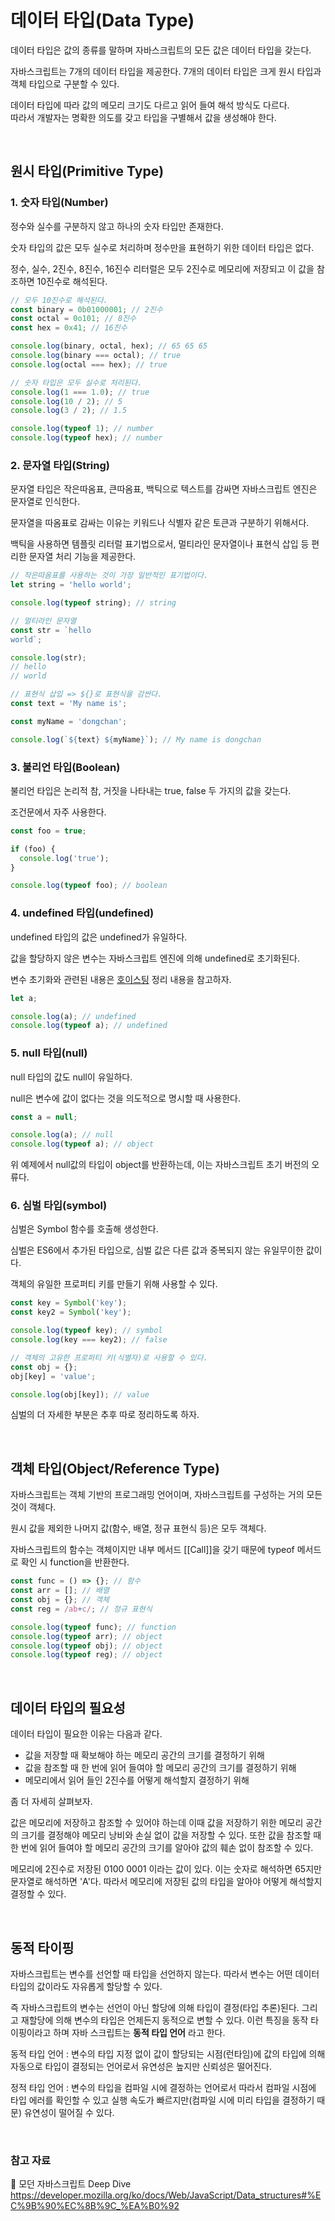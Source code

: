 # 데이터 타입(Data Type)

데이터 타입은 값의 종류를 말하며 자바스크립트의 모든 값은 데이터 타입을 갖는다.

자바스크립트는 7개의 데이터 타입을 제공한다. 7개의 데이터 타입은 크게 원시 타입과 객체 타입으로 구분할 수 있다.

데이터 타입에 따라 값의 메모리 크기도 다르고 읽어 들여 해석 방식도 다르다.<br>
따라서 개발자는 명확한 의도를 갖고 타입을 구별해서 값을 생성해야 한다.

<br>

## 원시 타입(Primitive Type)

### 1. 숫자 타입(Number)

정수와 실수를 구분하지 않고 하나의 숫자 타입만 존재한다.

숫자 타입의 값은 모두 실수로 처리하며 정수만을 표현하기 위한 데이터 타입은 없다.

정수, 실수, 2진수, 8진수, 16진수 리터럴은 모두 2진수로 메모리에 저장되고 이 값을 참조하면 10진수로 해석된다.

```js
// 모두 10진수로 해석된다.
const binary = 0b01000001; // 2진수
const octal = 0o101; // 8진수
const hex = 0x41; // 16진수

console.log(binary, octal, hex); // 65 65 65
console.log(binary === octal); // true
console.log(octal === hex); // true

// 숫자 타입은 모두 실수로 처리된다.
console.log(1 === 1.0); // true
console.log(10 / 2); // 5
console.log(3 / 2); // 1.5

console.log(typeof 1); // number
console.log(typeof hex); // number
```

### 2. 문자열 타입(String)

문자열 타입은 작은따옴표, 큰따옴표, 백틱으로 텍스트를 감싸면 자바스크립트 엔진은 문자열로 인식한다.

문자열을 따옴표로 감싸는 이유는 키워드나 식별자 같은 토큰과 구분하기 위해서다.

백틱을 사용하면 템플릿 리터럴 표기법으로서, 멀티라인 문자열이나 표현식 삽입 등 편리한 문자열 처리 기능을 제공한다.

```js
// 작은따옴표를 사용하는 것이 가장 일반적인 표기법이다.
let string = 'hello world';

console.log(typeof string); // string

// 멀티라인 문자열
const str = `hello
world`;

console.log(str);
// hello
// world

// 표현식 삽입 => ${}로 표현식을 감싼다.
const text = 'My name is';

const myName = 'dongchan';

console.log(`${text} ${myName}`); // My name is dongchan
```

### 3. 불리언 타입(Boolean)

불리언 타입은 논리적 참, 거짓을 나타내는 true, false 두 가지의 값을 갖는다.

조건문에서 자주 사용한다.

```js
const foo = true;

if (foo) {
  console.log('true');
}

console.log(typeof foo); // boolean
```

### 4. undefined 타입(undefined)

undefined 타입의 값은 undefined가 유일하다.

값을 할당하지 않은 변수는 자바스크립트 엔진에 의해 undefined로 초기화된다.

변수 초기화와 관련된 내용은 [호이스팅](https://github.com/chanyDev/TIL/blob/main/JavaScript/%ED%98%B8%EC%9D%B4%EC%8A%A4%ED%8C%85.md) 정리 내용을 참고하자.

```js
let a;

console.log(a); // undefined
console.log(typeof a); // undefined
```

### 5. null 타입(null)

null 타입의 값도 null이 유일하다.

null은 변수에 값이 없다는 것을 의도적으로 명시할 때 사용한다.

```js
const a = null;

console.log(a); // null
console.log(typeof a); // object
```

위 예제에서 null값의 타입이 object를 반환하는데, 이는 자바스크립트 초기 버전의 오류다.

### 6. 심벌 타입(symbol)

심벌은 Symbol 함수를 호출해 생성한다.

심벌은 ES6에서 추가된 타입으로, 심벌 값은 다른 값과 중복되지 않는 유일무이한 값이다.

객체의 유일한 프로퍼티 키를 만들기 위해 사용할 수 있다.

```js
const key = Symbol('key');
const key2 = Symbol('key');

console.log(typeof key); // symbol
console.log(key === key2); // false

// 객체의 고유한 프로퍼티 키(식별자)로 사용할 수 있다.
const obj = {};
obj[key] = 'value';

console.log(obj[key]); // value
```

심벌의 더 자세한 부분은 추후 따로 정리하도록 하자.

<br>

## 객체 타입(Object/Reference Type)

자바스크립트는 객체 기반의 프로그래밍 언어이며, 자바스크립트를 구성하는 거의 모든것이 객체다.

원시 값을 제외한 나머지 값(함수, 배열, 정규 표현식 등)은 모두 객체다.

자바스크립트의 함수는 객체이지만 내부 메서드 [[Call]]을 갖기 때문에 typeof 메서드로 확인 시 function을 반환한다.

```js
const func = () => {}; // 함수
const arr = []; // 배열
const obj = {}; // 객체
const reg = /ab+c/; // 정규 표현식

console.log(typeof func); // function
console.log(typeof arr); // object
console.log(typeof obj); // object
console.log(typeof reg); // object
```

<br>

## 데이터 타입의 필요성

데이터 타입이 필요한 이유는 다음과 같다.

- 값을 저장할 때 확보해야 하는 메모리 공간의 크기를 결정하기 위해
- 값을 참조할 때 한 번에 읽어 들여야 할 메모리 공간의 크기를 결정하기 위해
- 메모리에서 읽어 들인 2진수를 어떻게 해석할지 결정하기 위해

좀 더 자세히 살펴보자.

값은 메모리에 저장하고 참조할 수 있어야 하는데 이때 값을 저장하기 위한 메모리 공간의 크기를 결정해야 메모리 낭비와 손실 없이 값을 저장할 수 있다. 또한 값을 참조할 때 한 번에 읽어 들여야 할 메모리 공간의 크기를 알아야 값의 훼손 없이 참조할 수 있다.

메모리에 2진수로 저장된 0100 0001 이라는 값이 있다. 이는 숫자로 해석하면 65지만 문자열로 해석하면 'A'다.
따라서 메모리에 저장된 값의 타입을 알아야 어떻게 해석할지 결정할 수 있다.

<br>

## 동적 타이핑

자바스크립트는 변수를 선언할 때 타입을 선언하지 않는다. 따라서 변수는 어떤 데이터 타입의 값이라도 자유롭게 할당할 수 있다.

즉 자바스크립트의 변수는 선언이 아닌 할당에 의해 타입이 결정(타입 추론)된다. 그리고 재할당에 의해 변수의 타입은 언제든지 동적으로 변할 수 있다. 이런 특징을 동작 타이핑이라고 하며 자바 스크립트는 **동적 타입 언어** 라고 한다.

동적 타입 언어 : 변수의 타입 지정 없이 값이 할당되는 시점(런타임)에 값의 타입에 의해 자동으로 타입이 결정되는 언어로서 유연성은 높지만 신뢰성은 떨어진다.

정적 타입 언어 : 변수의 타입을 컴파일 시에 결정하는 언어로서 따라서 컴파일 시점에 타입 에러를 확인할 수 있고 실행 속도가 빠르지만(컴파일 시에 미리 타입을 결정하기 때문) 유연성이 떨어질 수 있다.

<br>

### 참고 자료

📙 모던 자바스크립트 Deep Dive <br>
https://developer.mozilla.org/ko/docs/Web/JavaScript/Data_structures#%EC%9B%90%EC%8B%9C_%EA%B0%92
